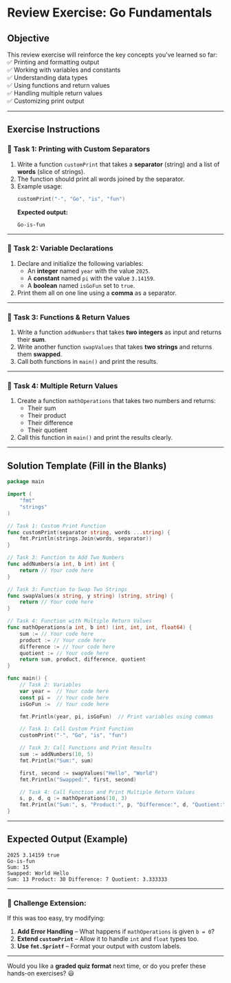 # **Review Exercise: Go Fundamentals**

## **Objective**
This review exercise will reinforce the key concepts you've learned so far:  
✅ Printing and formatting output  
✅ Working with variables and constants  
✅ Understanding data types  
✅ Using functions and return values  
✅ Handling multiple return values  
✅ Customizing print output

---

## **Exercise Instructions**
### 📝 **Task 1: Printing with Custom Separators**
1. Write a function `customPrint` that takes a **separator** (string) and a list of **words** (slice of strings).
2. The function should print all words joined by the separator.
3. Example usage:
   ```go
   customPrint("-", "Go", "is", "fun") 
   ```
   **Expected output:**
   ```
   Go-is-fun
   ```

---

### 📝 **Task 2: Variable Declarations**
1. Declare and initialize the following variables:
    - An **integer** named `year` with the value `2025`.
    - A **constant** named `pi` with the value `3.14159`.
    - A **boolean** named `isGoFun` set to `true`.
2. Print them all on one line using a **comma** as a separator.

---

### 📝 **Task 3: Functions & Return Values**
1. Write a function `addNumbers` that takes **two integers** as input and returns their **sum**.
2. Write another function `swapValues` that takes **two strings** and returns them **swapped**.
3. Call both functions in `main()` and print the results.

---

### 📝 **Task 4: Multiple Return Values**
1. Create a function `mathOperations` that takes two numbers and returns:
    - Their sum
    - Their product
    - Their difference
    - Their quotient
2. Call this function in `main()` and print the results clearly.

---

## **Solution Template (Fill in the Blanks)**

```go
package main

import (
    "fmt"
    "strings"
)

// Task 1: Custom Print Function
func customPrint(separator string, words ...string) {
    fmt.Println(strings.Join(words, separator))
}

// Task 3: Function to Add Two Numbers
func addNumbers(a int, b int) int {
    return // Your code here
}

// Task 3: Function to Swap Two Strings
func swapValues(x string, y string) (string, string) {
    return // Your code here
}

// Task 4: Function with Multiple Return Values
func mathOperations(a int, b int) (int, int, int, float64) {
    sum := // Your code here
    product := // Your code here
    difference := // Your code here
    quotient := // Your code here
    return sum, product, difference, quotient
}

func main() {
    // Task 2: Variables
    var year =  // Your code here
    const pi =  // Your code here
    isGoFun :=  // Your code here

    fmt.Println(year, pi, isGoFun)  // Print variables using commas

    // Task 1: Call Custom Print Function
    customPrint("-", "Go", "is", "fun")

    // Task 3: Call Functions and Print Results
    sum := addNumbers(10, 5)
    fmt.Println("Sum:", sum)

    first, second := swapValues("Hello", "World")
    fmt.Println("Swapped:", first, second)

    // Task 4: Call Function and Print Multiple Return Values
    s, p, d, q := mathOperations(10, 3)
    fmt.Println("Sum:", s, "Product:", p, "Difference:", d, "Quotient:", q)
}
```

---

## **Expected Output (Example)**
```
2025 3.14159 true
Go-is-fun
Sum: 15
Swapped: World Hello
Sum: 13 Product: 30 Difference: 7 Quotient: 3.333333
```

---
### 🚀 **Challenge Extension:**
If this was too easy, try modifying:
1. **Add Error Handling** – What happens if `mathOperations` is given `b = 0`?
2. **Extend `customPrint`** – Allow it to handle `int` and `float` types too.
3. **Use `fmt.Sprintf`** – Format your output with custom labels.

---
Would you like a **graded quiz format** next time, or do you prefer these hands-on exercises? 😃